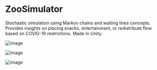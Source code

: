 # ZooSimulator
Stochastic simulation using Markov chains and waiting lines concepts. Provides insights on placing snacks, entertainment, or 
redistribute flow based on COVID-19 restrictions. Made in Unity.

![image](https://user-images.githubusercontent.com/78662124/160269906-78bfa2ba-13c4-4f57-b58f-0c8b53006ccd.png)

![image](https://user-images.githubusercontent.com/78662124/160269963-775105d0-ce2c-4135-970c-d0127550f5c5.png)

![image](https://user-images.githubusercontent.com/78662124/160269996-2d19e524-88e3-4ca9-9bd3-216c575010bf.png)
